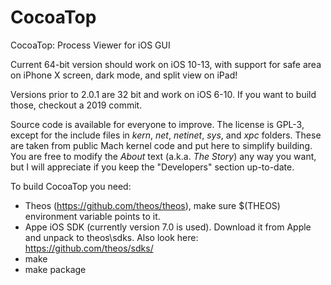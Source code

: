 # CocoaTop
CocoaTop: Process Viewer for iOS GUI

Current 64-bit version should work on iOS 10-13, with support for safe area on iPhone X screen, dark mode, and split view on iPad!

Versions prior to 2.0.1 are 32 bit and work on iOS 6-10. If you want to build those, checkout a 2019 commit.

Source code is available for everyone to improve. The license is GPL-3, except for the include files in *kern*, *net*, *netinet*, *sys*, and *xpc* folders. These are taken from public Mach kernel code and put here to simplify building. You are free to modify the *About* text (a.k.a. *The Story*) any way you want, but I will appreciate if you keep the "Developers" section up-to-date.

To build CocoaTop you need:
* Theos (https://github.com/theos/theos), make sure $(THEOS) environment variable points to it.
* Appe iOS SDK (currently version 7.0 is used). Download it from Apple and unpack to theos\sdks\. Also look here: https://github.com/theos/sdks/
* make
* make package
